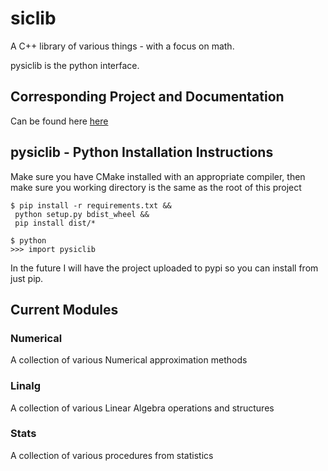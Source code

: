 # siclib

A C++ library of various things - with a focus on math.

pysiclib is the python interface.

## Corresponding Project and Documentation
Can be found here <a href ="https://shameekconyers.com/projects/siclib">here</a>

## pysiclib -  Python Installation Instructions
<!-- ```shell
pip install sicnumerical
``` -->
Make sure you have CMake installed with an appropriate compiler, then make sure
you working directory is the same as the root of this project
```shell
$ pip install -r requirements.txt &&
 python setup.py bdist_wheel &&
 pip install dist/*

$ python
>>> import pysiclib
```


In the future I will have the project uploaded to pypi so you can install from
just pip.

## Current Modules

### Numerical
A collection of various Numerical approximation methods

### Linalg
A collection of various Linear Algebra operations and structures

### Stats
A collection of various procedures from statistics
